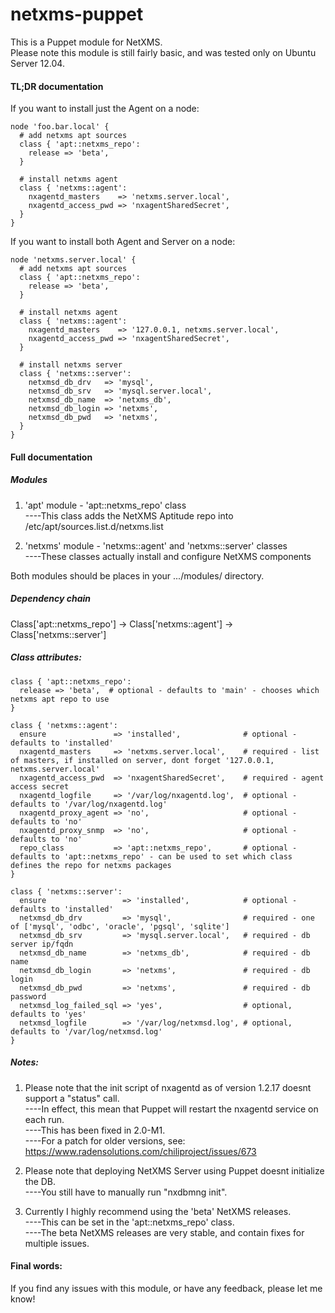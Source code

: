 netxms-puppet
=============
This is a Puppet module for NetXMS.<br>
Please note this module is still fairly basic, and was tested only on Ubuntu Server 12.04.

#### TL;DR documentation
If you want to install just the Agent on a node:
```puppet
node 'foo.bar.local' {
  # add netxms apt sources
  class { 'apt::netxms_repo':
    release => 'beta',
  }

  # install netxms agent
  class { 'netxms::agent':
    nxagentd_masters    => 'netxms.server.local',
    nxagentd_access_pwd => 'nxagentSharedSecret',
  }
}
```
If you want to install both Agent and Server on a node:
```puppet
node 'netxms.server.local' {
  # add netxms apt sources
  class { 'apt::netxms_repo':
    release => 'beta',
  }

  # install netxms agent
  class { 'netxms::agent':
    nxagentd_masters    => '127.0.0.1, netxms.server.local',
    nxagentd_access_pwd => 'nxagentSharedSecret',
  }

  # install netxms server
  class { 'netxms::server':
    netxmsd_db_drv   => 'mysql',
    netxmsd_db_srv   => 'mysql.server.local',
    netxmsd_db_name  => 'netxms_db',
    netxmsd_db_login => 'netxms',
    netxmsd_db_pwd   => 'netxms',
  }
}
```

#### Full documentation
##### Modules
1) 'apt' module - 'apt::netxms_repo' class<br>
----This class adds the NetXMS Aptitude repo into /etc/apt/sources.list.d/netxms.list

2) 'netxms' module - 'netxms::agent' and 'netxms::server' classes<br>
----These classes actually install and configure NetXMS components

Both modules should be places in your .../modules/ directory.

##### Dependency chain
Class['apt::netxms_repo'] -> Class['netxms::agent'] -> Class['netxms::server']

##### Class attributes:
```puppet
class { 'apt::netxms_repo':
  release => 'beta',  # optional - defaults to 'main' - chooses which netxms apt repo to use
}
```
```puppet
class { 'netxms::agent':
  ensure               => 'installed',              # optional - defaults to 'installed'
  nxagentd_masters     => 'netxms.server.local',    # required - list of masters, if installed on server, dont forget '127.0.0.1, netxms.server.local'
  nxagentd_access_pwd  => 'nxagentSharedSecret',    # required - agent access secret
  nxagentd_logfile     => '/var/log/nxagentd.log',  # optional - defaults to '/var/log/nxagentd.log'
  nxagentd_proxy_agent => 'no',                     # optional - defaults to 'no'
  nxagentd_proxy_snmp  => 'no',                     # optional - defaults to 'no'
  repo_class           => 'apt::netxms_repo',       # optional - defaults to 'apt::netxms_repo' - can be used to set which class defines the repo for netxms packages
}
```
```puppet
class { 'netxms::server':
  ensure                 => 'installed',            # optional - defaults to 'installed'
  netxmsd_db_drv         => 'mysql',                # required - one of ['mysql', 'odbc', 'oracle', 'pgsql', 'sqlite']
  netxmsd_db_srv         => 'mysql.server.local',   # required - db server ip/fqdn
  netxmsd_db_name        => 'netxms_db',            # required - db name
  netxmsd_db_login       => 'netxms',               # required - db login
  netxmsd_db_pwd         => 'netxms',               # required - db password
  netxmsd_log_failed_sql => 'yes',                  # optional, defaults to 'yes'
  netxmsd_logfile        => '/var/log/netxmsd.log', # optional, defaults to '/var/log/netxmsd.log'
}
```

##### Notes:
1) Please note that the init script of nxagentd as of version 1.2.17 doesnt support a "status" call.<br>
----In effect, this mean that Puppet will restart the nxagentd service on each run.<br>
----This has been fixed in 2.0-M1.<br>
----For a patch for older versions, see: https://www.radensolutions.com/chiliproject/issues/673<br>

2) Please note that deploying NetXMS Server using Puppet doesnt initialize the DB.<br>
----You still have to manually run "nxdbmng init".<br>

3) Currently I highly recommend using the 'beta' NetXMS releases.<br>
----This can be set in the 'apt::netxms_repo' class.<br>
----The beta NetXMS releases are very stable, and contain fixes for multiple issues.

#### Final words:
If you find any issues with this module, or have any feedback, please let me know!
